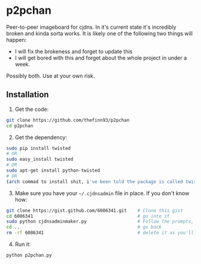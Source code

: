 p2pchan
=======

Peer-to-peer imageboard for cjdns. In it's current state it's incredibly broken and kinda sorta works.
It is likely one of the following two things will happen:

 * I will fix the brokeness and forget to update this
 * I will get bored with this and forget about the whole project in under a week.
 
Possibly both. Use at your own risk.


Installation
---------

1. Get the code:
```bash
git clone https://github.com/thefinn93/p2pchan
cd p2pchan
```
2. Get the dependency:

```bash
sudo pip install twisted
# OR
sudo easy_install twisted
# OR
sudo apt-get install python-twisted
# OR
(arch commad to install shit, i've been told the package is called twisted)
```
3. Make sure you have your `~/.cjdnsadmin` file in place. If you don't know how:
```bash
git clone https://gist.github.com/6086341.git    # Clone this gist
cd 6086341                                       # go into it
sudo python cjdnsadminmaker.py                   # Follow the prompts, if any
cd ..                                            # go back
rm -rf 6086341                                   # delete it as you'll likely not need it again
```

4. Run it:

```bash
python p2pchan.py
```
